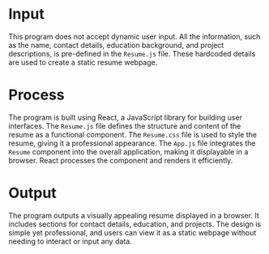 # Input
This program does not accept dynamic user input. All the information, such as the name, contact details, education background, and project descriptions, is pre-defined in the `Resume.js` file. These hardcoded details are used to create a static resume webpage.

# Process
The program is built using React, a JavaScript library for building user interfaces. The `Resume.js` file defines the structure and content of the resume as a functional component. The `Resume.css` file is used to style the resume, giving it a professional appearance. The `App.js` file integrates the `Resume` component into the overall application, making it displayable in a browser. React processes the component and renders it efficiently.

# Output
The program outputs a visually appealing resume displayed in a browser. It includes sections for contact details, education, and projects. The design is simple yet professional, and users can view it as a static webpage without needing to interact or input any data.
